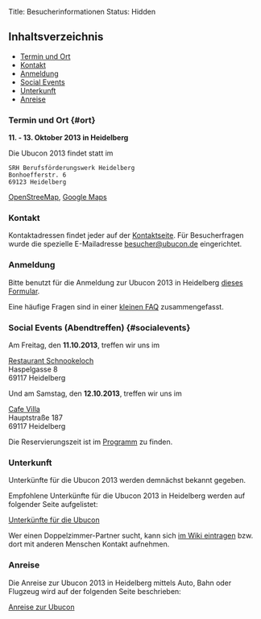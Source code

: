 Title: Besucherinformationen
Status: Hidden

Inhaltsverzeichnis
------------------

-   [Termin und Ort](#ort)
-   [Kontakt](#kontakt)
-   [Anmeldung](#anmeldung)
-   [Social Events](#socialevents)
-   [Unterkunft](#unterkunft)
-   [Anreise](#anreise)

### Termin und Ort {#ort}

**11. - 13. Oktober 2013 in Heidelberg**

Die Ubucon 2013 findet statt im

    SRH Berufsförderungswerk Heidelberg
    Bonhoefferstr. 6
    69123 Heidelberg

[OpenStreeMap](http://www.openstreetmap.org/?lat=49.412611&lon=8.654099&zoom=18&layers=M),
[Google
Maps](https://maps.google.de/maps?q=Bonhoefferstra%C3%9Fe,+Heidelberg&hl=de&ie=UTF8&ll=49.412704,8.653997&spn=0.003644,0.010568&sll=49.414966,8.645725&sspn=0.014574,0.042272&oq=heidelberg,+Bonho&hnear=Bonhoefferstra%C3%9Fe,+69123+Heidelberg&t=m&z=17)

### Kontakt

Kontaktadressen findet jeder auf der [Kontaktseite](/kontakt). Für
Besucherfragen wurde die spezielle E-Mailadresse <besucher@ubucon.de>
eingerichtet.

### Anmeldung

Bitte benutzt für die Anmeldung zur Ubucon 2013 in Heidelberg [dieses
Formular](/2013/anmeldung).

Eine häufige Fragen sind in einer [kleinen
FAQ](http://ubucon.de/2013/haeufige-besucherfragen) zusammengefasst.

### Social Events (Abendtreffen) {#socialevents}

Am Freitag, den **11.10.2013**, treffen wir uns im

[Restaurant Schnookeloch](http://www.schnookeloch-heidelberg.de/)  
Haspelgasse 8  
69117 Heidelberg

Und am Samstag, den **12.10.2013**, treffen wir uns im

[Cafe Villa](http://www.cafevilla.de/)  
Hauptstraße 187  
69117 Heidelberg

Die Reservierungszeit ist im [Programm](/2013/programm) zu finden.

### Unterkunft

Unterkünfte für die Ubucon 2013 werden demnächst bekannt gegeben.

Empfohlene Unterkünfte für die Ubucon 2013 in Heidelberg werden auf
folgender Seite aufgelistet:

[Unterkünfte für die Ubucon](/2013/unterkunft)

Wer einen Doppelzimmer-Partner sucht, kann sich [im Wiki
eintragen](http://wiki.ubucon.de/doku.php/ubucon:2013:besucher:doppelzimmer-suche)
bzw. dort mit anderen Menschen Kontakt aufnehmen.

### Anreise

Die Anreise zur Ubucon 2013 in Heidelberg mittels Auto, Bahn oder
Flugzeug wird auf der folgenden Seite beschrieben:

[Anreise zur Ubucon](/2013/anreise)
